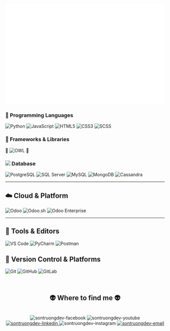 <a href="#" target="_blank">
  <img src="svg/truongsondev.svg" width="1200"/>
</a>

### 🧠 Programming Languages
![Python](https://img.shields.io/badge/python-3670A0?style=for-the-badge&logo=python&logoColor=ffdd54)
![JavaScript](https://img.shields.io/badge/javascript-%23323330.svg?style=for-the-badge&logo=javascript&logoColor=%23F7DF1E)
![HTML5](https://img.shields.io/badge/html5-%23E34F26.svg?style=for-the-badge&logo=html5&logoColor=white)
![CSS3](https://img.shields.io/badge/css3-%231572B6.svg?style=for-the-badge&logo=css3&logoColor=white)
![SCSS](https://img.shields.io/badge/scss-%23CD6799.svg?style=for-the-badge&logo=sass&logoColor=white)

### 🧱 Frameworks & Libraries
🦉 ![OWL](https://img.shields.io/badge/Owl%20Framework-%23FF6F00.svg?style=for-the-badge&logo=javascript&logoColor=white) 🦉

### <img src="https://cdn-icons-png.flaticon.com/512/1006/1006360.png" width="20"/> Database

![PostgreSQL](https://img.shields.io/badge/PostgreSQL-316192?style=for-the-badge&logo=postgresql&logoColor=white)
![SQL Server](https://img.shields.io/badge/SQL%20Server-CC2927?style=for-the-badge&logo=microsoftsqlserver&logoColor=white)
![MySQL](https://img.shields.io/badge/MySQL-4479A1?style=for-the-badge&logo=mysql&logoColor=white)
![MongoDB](https://img.shields.io/badge/MongoDB-47A248?style=for-the-badge&logo=mongodb&logoColor=white)
![Cassandra](https://img.shields.io/badge/Apache%20Cassandra-1287B1?style=for-the-badge&logo=apachecassandra&logoColor=white)

---

## ☁️ Cloud & Platform

![Odoo](https://img.shields.io/badge/Odoo-875A7B.svg?style=for-the-badge&logo=odoo&logoColor=white)
![Odoo.sh](https://img.shields.io/badge/Odoo.sh-333333.svg?style=for-the-badge&logo=odoo&logoColor=white)
![Odoo Enterprise](https://img.shields.io/badge/Odoo-Enterprise-%23875A7B.svg?style=for-the-badge&logo=odoo&logoColor=white)

---

## 🔧 Tools & Editors
![VS Code](https://img.shields.io/badge/VS%20Code-%23007ACC.svg?style=for-the-badge&logo=visual-studio-code&logoColor=white)
![PyCharm](https://img.shields.io/badge/PyCharm-%23000000.svg?style=for-the-badge&logo=pycharm&logoColor=white)
![Postman](https://img.shields.io/badge/Postman-FF6C37?style=for-the-badge&logo=postman&logoColor=white)

## 📁 Version Control & Platforms
![Git](https://img.shields.io/badge/Git-%23F05033.svg?style=for-the-badge&logo=git&logoColor=white)
![GitHub](https://img.shields.io/badge/GitHub-%23121011.svg?style=for-the-badge&logo=github&logoColor=white)
![GitLab](https://img.shields.io/badge/GitLab-%23FC6D26.svg?style=for-the-badge&logo=gitlab&logoColor=white)


<br>
<h2 align="center">👽 Where to find me 👽</h2>
<br>
<!-- https://icons8.com -->
<div align="center">
  <a  target="blank">
    <img src="https://img.icons8.com/bubbles/100/000000/facebook-new.png" alt="sontruongdev-facebook" />
  </a>
  <a target="blank">
    <img src="https://img.icons8.com/bubbles/100/000000/youtube-squared.png" alt="sontruongdev-youtube" />
  </a>
  <a href="https://www.linkedin.com/in/tr%C6%B0%C6%A1ng-ng%E1%BB%8Dc-s%C6%A1n-4a8b50357" target="blank">
    <img src="https://img.icons8.com/bubbles/100/000000/linkedin.png" alt="sontruongdev-linkedin" />
  </a>
  <a  target="blank">
    <img src="https://img.icons8.com/bubbles/100/000000/instagram.png" alt="sontruongdev-instagram" />
  </a>
  <a href="mailto:ngocson200346@gmail.com" target="top">
    <img src="https://img.icons8.com/bubbles/100/000000/apple-mail.png" alt="sontruongdev-email" />
  </a>
</div>
